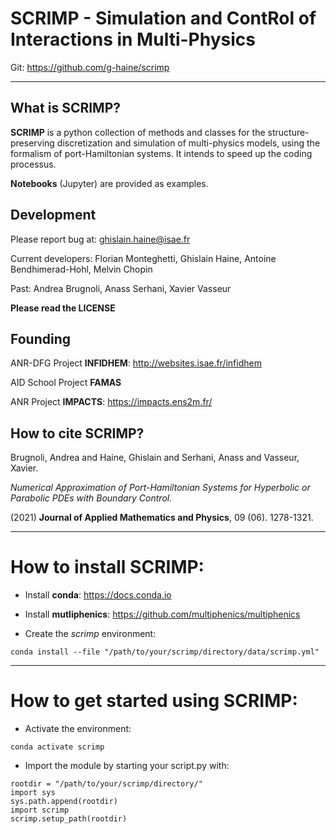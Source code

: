 #  SCRIMP - Simulation and ContRol of Interactions in Multi-Physics

Git: https://github.com/g-haine/scrimp
___

## What is SCRIMP?

**SCRIMP** is a python collection of methods and classes for the structure-preserving 
discretization and simulation of multi-physics models, using the 
formalism of port-Hamiltonian systems. It intends to speed up the coding 
processus.

**Notebooks** (Jupyter) are provided as examples.

## Development

Please report bug at: ghislain.haine@isae.fr

Current developers: Florian Monteghetti, Ghislain Haine, Antoine Bendhimerad-Hohl, Melvin Chopin

Past: Andrea Brugnoli, Anass Serhani, Xavier Vasseur

**Please read the LICENSE**

## Founding

ANR-DFG Project **INFIDHEM**: http://websites.isae.fr/infidhem

AID School Project **FAMAS**

ANR Project **IMPACTS**: https://impacts.ens2m.fr/

## How to cite SCRIMP?
    
Brugnoli, Andrea and Haine, Ghislain and Serhani, Anass and Vasseur, Xavier.

*Numerical Approximation of Port-Hamiltonian Systems for Hyperbolic or Parabolic PDEs with Boundary Control.*

(2021) **Journal of Applied Mathematics and Physics**, 09 (06). 1278-1321.
___

# How to install SCRIMP:

- Install **conda**: https://docs.conda.io

- Install **mutliphenics**: https://github.com/multiphenics/multiphenics

- Create the *scrimp* environment:
```
conda install --file "/path/to/your/scrimp/directory/data/scrimp.yml"
```
___

# How to get started using SCRIMP:

- Activate the environment:

```
conda activate scrimp
```

- Import the module by starting your script.py with:

```
rootdir = "/path/to/your/scrimp/directory/"
import sys
sys.path.append(rootdir)
import scrimp
scrimp.setup_path(rootdir)
```

